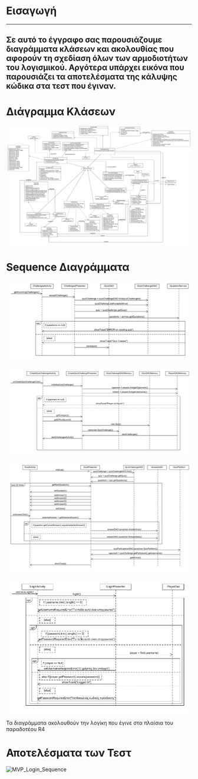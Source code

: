 # Εισαγωγή
---
Σε αυτό το έγγραφο σας παρουσιάζουμε διαγράμματα κλάσεων και ακολουθίας που αφορούν τη σχεδίαση όλων
των αρμοδιοτήτων του λογισμικού. Αργότερα υπάρχει εικόνα που παρουσιάζει τα αποτελέσματα της κάλυψης κώδικα στα τεστ που έγιναν.
---
# Διάγραμμα Κλάσεων
![class_diagram](diagrams/MVP_Class_Diagram.png "Class Diagramm")

# Sequence Διαγράμματα
![MVP_AcceptQuizChallenge_Sequence](diagrams/MVP_AcceptQuizChallenge_Sequence.png "MVP_AcceptQuizChallenge_Sequence")

![MVP_CreateQuizChallenge_Sequence](diagrams/MVP_CreateQuizChallenge_Sequence.png "MVP_CreateQuizChallenge_Sequence")

![MVP_Dual_Sequence](diagrams/MVP_Dual_Sequence.png "MVP_Dual_Sequence")

![MVP_Login_Sequence](diagrams/MVP_Login_Sequence.png "MVP_Login_Sequence")

Τα διαγράμματα ακολουθούν την λογίκη που έγινε στα πλαίσια του παραδοτέου R4

# Αποτελέσματα των Τεστ

![MVP_Login_Sequence](https://gitlab.com/softeng-2019-20/quiz-challenge/-/raw/master/requirements/JUnit%20Test/tests_r4.png)


